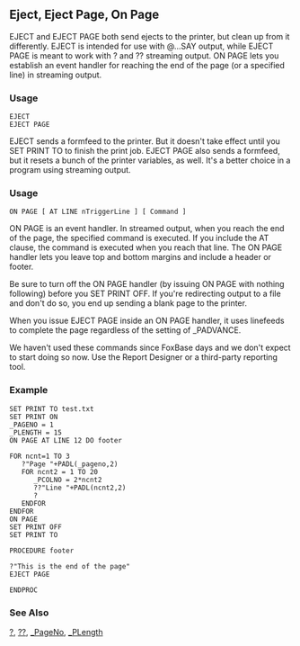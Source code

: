 ## Eject, Eject Page, On Page

EJECT and EJECT PAGE both send ejects to the printer, but clean up from it differently. EJECT is intended for use with @...SAY output, while EJECT PAGE is meant to work with ? and ?? streaming output. ON PAGE lets you establish an event handler for reaching the end of the page (or a specified line) in streaming output.

### Usage

```foxpro
EJECT
EJECT PAGE
```

EJECT sends a formfeed to the printer. But it doesn't take effect until you SET PRINT TO to finish the print job. EJECT PAGE also sends a formfeed, but it resets a bunch of the printer variables, as well. It's a better choice in a program using streaming output.

### Usage

```foxpro
ON PAGE [ AT LINE nTriggerLine ] [ Command ]
```

ON PAGE is an event handler. In streamed output, when you reach the end of the page, the specified command is executed. If you include the AT clause, the command is executed when you reach that line. The ON PAGE handler lets you leave top and bottom margins and include a header or footer.

Be sure to turn off the ON PAGE handler (by issuing ON PAGE with nothing following) before you SET PRINT OFF. If you're redirecting output to a file and don't do so, you end up sending a blank page to the printer.

When you issue EJECT PAGE inside an ON PAGE handler, it uses linefeeds to complete the page regardless of the setting of _PADVANCE. 

We haven't used these commands since FoxBase days and we don't expect to start doing so now. Use the Report Designer or a third-party reporting tool.

### Example

```foxpro
SET PRINT TO test.txt
SET PRINT ON
_PAGENO = 1
_PLENGTH = 15
ON PAGE AT LINE 12 DO footer

FOR ncnt=1 TO 3
   ?"Page "+PADL(_pageno,2)
   FOR ncnt2 = 1 TO 20
      _PCOLNO = 2*ncnt2
      ??"Line "+PADL(ncnt2,2)
      ?
   ENDFOR
ENDFOR
ON PAGE
SET PRINT OFF
SET PRINT TO

PROCEDURE footer

?"This is the end of the page"
EJECT PAGE

ENDPROC
```
### See Also

[?](s4g174.md), [??](s4g174.md), [_PageNo](s4g246.md), [_PLength](s4g574.md)